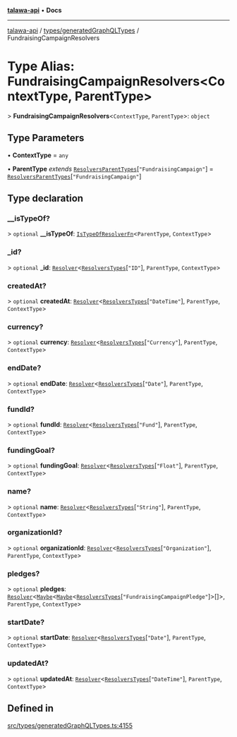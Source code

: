 [**talawa-api**](../../../README.md) • **Docs**

***

[talawa-api](../../../modules.md) / [types/generatedGraphQLTypes](../README.md) / FundraisingCampaignResolvers

# Type Alias: FundraisingCampaignResolvers\<ContextType, ParentType\>

\> **FundraisingCampaignResolvers**\<`ContextType`, `ParentType`\>: `object`

## Type Parameters

• **ContextType** = `any`

• **ParentType** *extends* [`ResolversParentTypes`](ResolversParentTypes.md)\[`"FundraisingCampaign"`\] = [`ResolversParentTypes`](ResolversParentTypes.md)\[`"FundraisingCampaign"`\]

## Type declaration

### \_\_isTypeOf?

\> `optional` **\_\_isTypeOf**: [`IsTypeOfResolverFn`](IsTypeOfResolverFn.md)\<`ParentType`, `ContextType`\>

### \_id?

\> `optional` **\_id**: [`Resolver`](Resolver.md)\<[`ResolversTypes`](ResolversTypes.md)\[`"ID"`\], `ParentType`, `ContextType`\>

### createdAt?

\> `optional` **createdAt**: [`Resolver`](Resolver.md)\<[`ResolversTypes`](ResolversTypes.md)\[`"DateTime"`\], `ParentType`, `ContextType`\>

### currency?

\> `optional` **currency**: [`Resolver`](Resolver.md)\<[`ResolversTypes`](ResolversTypes.md)\[`"Currency"`\], `ParentType`, `ContextType`\>

### endDate?

\> `optional` **endDate**: [`Resolver`](Resolver.md)\<[`ResolversTypes`](ResolversTypes.md)\[`"Date"`\], `ParentType`, `ContextType`\>

### fundId?

\> `optional` **fundId**: [`Resolver`](Resolver.md)\<[`ResolversTypes`](ResolversTypes.md)\[`"Fund"`\], `ParentType`, `ContextType`\>

### fundingGoal?

\> `optional` **fundingGoal**: [`Resolver`](Resolver.md)\<[`ResolversTypes`](ResolversTypes.md)\[`"Float"`\], `ParentType`, `ContextType`\>

### name?

\> `optional` **name**: [`Resolver`](Resolver.md)\<[`ResolversTypes`](ResolversTypes.md)\[`"String"`\], `ParentType`, `ContextType`\>

### organizationId?

\> `optional` **organizationId**: [`Resolver`](Resolver.md)\<[`ResolversTypes`](ResolversTypes.md)\[`"Organization"`\], `ParentType`, `ContextType`\>

### pledges?

\> `optional` **pledges**: [`Resolver`](Resolver.md)\<[`Maybe`](Maybe.md)\<[`Maybe`](Maybe.md)\<[`ResolversTypes`](ResolversTypes.md)\[`"FundraisingCampaignPledge"`\]\>[]\>, `ParentType`, `ContextType`\>

### startDate?

\> `optional` **startDate**: [`Resolver`](Resolver.md)\<[`ResolversTypes`](ResolversTypes.md)\[`"Date"`\], `ParentType`, `ContextType`\>

### updatedAt?

\> `optional` **updatedAt**: [`Resolver`](Resolver.md)\<[`ResolversTypes`](ResolversTypes.md)\[`"DateTime"`\], `ParentType`, `ContextType`\>

## Defined in

[src/types/generatedGraphQLTypes.ts:4155](https://github.com/PalisadoesFoundation/talawa-api/blob/5e38dbf44e47f2fc703410fad29ab5c8f7f26c77/src/types/generatedGraphQLTypes.ts#L4155)
